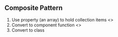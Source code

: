 ## Composite Pattern

1. Use property (an array) to hold collection items <<done>>
2. Convert to component function <<not working>>
3. Convert to class

